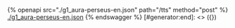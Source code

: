 [#generator:start]: <> ({ "template": "openapi" })
{% openapi src="./g1_aura-perseus-en.json" path="/tts" method="post" %}
[./g1_aura-perseus-en.json](./g1_aura-perseus-en.json)
{% endswagger %}
[#generator:end]: <> ({})